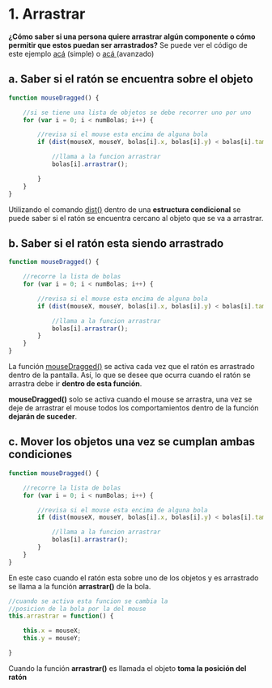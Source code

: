 # 1. Arrastrar

**¿Cómo saber si una persona quiere arrastrar algún componente o cómo permitir que estos puedan ser arrastrados?** Se puede ver el código de este ejemplo [acá](https://editor.p5js.org/laurajunco/sketches/rkeRM3M5X) \(simple\) o [acá ](https://editor.p5js.org/laurajunco/sketches/SkozlcA0Z)\(avanzado\)

## a. Saber si el ratón se encuentra sobre el objeto

```javascript
function mouseDragged() {

    //si se tiene una lista de objetos se debe recorrer uno por uno 
    for (var i = 0; i < numBolas; i++) {

        //revisa si el mouse esta encima de alguna bola
        if (dist(mouseX, mouseY, bolas[i].x, bolas[i].y) < bolas[i].tam + 10) {

            //llama a la funcion arrastrar
            bolas[i].arrastrar();

        }
    }
}
```

Utilizando el comando [dist\(\)](https://p5js.org/reference/#/p5/dist) dentro de una **estructura condicional** se puede saber si el ratón se encuentra cercano al objeto que se va a arrastrar.

## b. Saber si el ratón esta siendo arrastrado

```javascript
function mouseDragged() {

    //recorre la lista de bolas  
    for (var i = 0; i < numBolas; i++) {

        //revisa si el mouse esta encima de alguna bola      
        if (dist(mouseX, mouseY, bolas[i].x, bolas[i].y) < bolas[i].tam + 10) {

            //llama a la funcion arrastrar
            bolas[i].arrastrar();
        }
    }
}
```

La función [mouseDragged\(\)](https://p5js.org/reference/#/p5/mouseDragged) se activa cada vez que el ratón es arrastrado dentro de la pantalla. Así, lo que se desee que ocurra cuando el ratón se arrastra debe ir **dentro de esta función**.

**mouseDragged\(\)** solo se activa cuando el mouse se arrastra, una vez se deje de arrastrar el mouse todos los comportamientos dentro de la función **dejarán de suceder**.

## c. Mover los objetos una vez se cumplan ambas condiciones

```javascript
function mouseDragged() {

    //recorre la lista de bolas
    for (var i = 0; i < numBolas; i++) {

        //revisa si el mouse esta encima de alguna bola
        if (dist(mouseX, mouseY, bolas[i].x, bolas[i].y) < bolas[i].tam + 10) {

            //llama a la funcion arrastrar
            bolas[i].arrastrar();
        }
    }
}
```

En este caso cuando el ratón esta sobre uno de los objetos y es arrastrado se llama a la función **arrastrar\(\)** de la bola.

```javascript
//cuando se activa esta funcion se cambia la 
//posicion de la bola por la del mouse
this.arrastrar = function() {

    this.x = mouseX;
    this.y = mouseY;

}
```

Cuando la función **arrastrar\(\)** es llamada el objeto **toma la posición del ratón**

